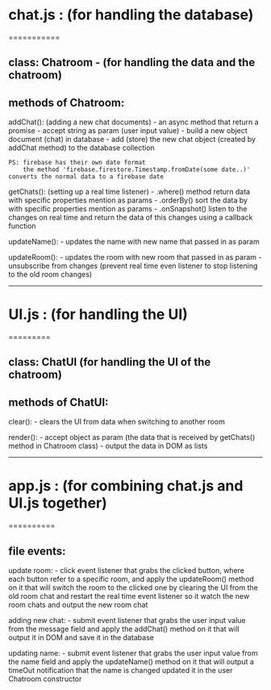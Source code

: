 # chat.js : (for handling the database)
===========

class: Chatroom - (for handling the data and the chatroom)
---------------

methods of Chatroom:
--------------------

addChat(): (adding a new chat documents)
    - an async method that return a promise
    - accept string as param (user input value)
    - build a new object document (chat) in database
    - add (store) the new chat object (created by addChat method) to the database collection

    PS: firebase has their own date format
        the method 'firebase.firestore.Timestamp.fromDate(some date..)' converts the normal data to a firebase date

getChats(): (setting up a real time listener)
    - .where() method return data with specific properties mention as params
    - .orderBy() sort the data by with specific properties mention as params
    - .onSnapshot() listen to the changes on real time and return the data of this changes using a callback function 

updateName():
    - updates the name with new name that passed in as param

updateRoom():
    - updates the room with new room that passed in as param
    - unsubscribe from changes (prevent real time even listener to stop listening to the old room changes)

________________________________________________________________________________________________________________________

# UI.js : (for handling the UI)
=========

class: ChatUI (for handling the UI of the chatroom)
--------------

methods of ChatUI:
------------------

clear():
    - clears the UI from data when switching to another room

render():
    - accept object as param (the data that is received by getChats() method in Chatroom class)
    - output the data in DOM as lists
________________________________________________________________________________________________________________________

# app.js : (for combining chat.js and UI.js together)
==========

file events:
------------

update room:
    - click event listener that grabs the clicked button, where each button refer to a specific room, and apply the updateRoom() method on it that will switch the room to the clicked one by clearing the UI from the old room chat and restart the real time event listener so it watch the new room chats and output the new room chat

adding new chat:
    - submit event listener that grabs the user input value from the message field and apply the addChat() method on it that will output it in DOM and save it in the database

updating name:
    - submit event listener that grabs the user input value from the name field and apply the updateName() method on it that will output a timeOut notification that the name is changed updated it in the user Chatroom constructor